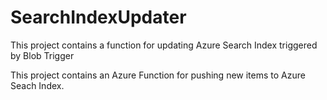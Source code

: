 # SearchIndexUpdater
This project contains a function for updating Azure Search Index triggered by Blob Trigger

This project contains an Azure Function for pushing new items to Azure Seach Index.
